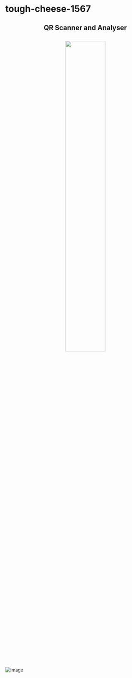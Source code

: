 # tough-cheese-1567
<div align="center"> 
<h2>QR Scanner and Analyser<h2>
<img width="50%" src="https://github.com/abhishek1494k/tough-cheese-1567/blob/main/Images/QR%20BOT.png">
</div>


![image](https://user-images.githubusercontent.com/112754448/220723633-7be76e0d-a627-4c46-84fd-f1d20a578fcc.png)
